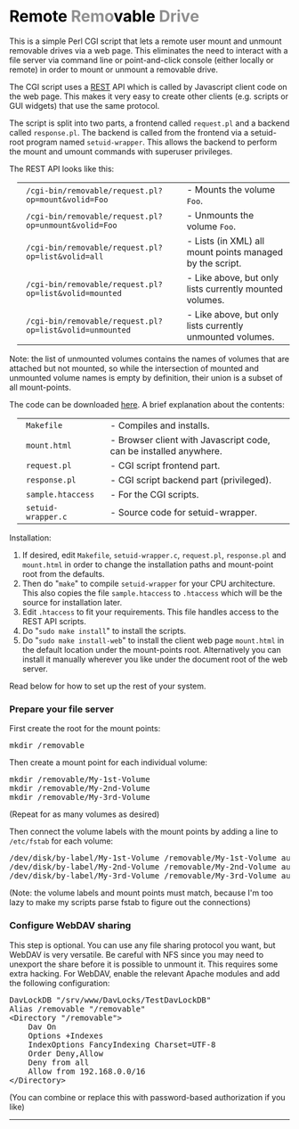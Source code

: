 <html>
<head>
<meta http-equiv="Content-Type" content="text/html; charset="UTF-8" />
<!-- <title>Remote Removable Drive</title> -->
<link rel="StyleSheet" href="../style.css" type="text/css" media="screen" />
<style>
<!--
.api-list td { padding-left: 1em; }
.color1 { color: #909090; }
.color2 { color: #000000; }
-->
</style>
</head>
<body>
<h1><span class="color1"><span class="color2">Remote</span> Remo<span class="color2">vable</span> Drive</h1>
<p>
This is a simple Perl CGI script that lets a remote user mount and unmount
removable drives via a web page. This eliminates the need to interact with
a file server via command line or point-and-click console (either locally
or remote) in order to mount or unmount a removable drive.
</p>
<p>
The CGI script uses a
<a href="http://en.wikipedia.org/wiki/Representational_State_Transfer">REST</a>
API which is called by Javascript client code on the web page. This makes it very
easy to create other clients (e.g. scripts or GUI widgets) that use the same protocol.
</p>

<p>
The script is split into two parts, a frontend called <code>request.pl</code>
and a backend called <code>response.pl</code>. The backend is called from the
frontend via a setuid-root program named <code>setuid-wrapper</code>.
This allows the backend to perform the mount and umount commands with
superuser privileges.
</p>

<p>
The REST API looks like this:
</p>
<div style="margin-left: 1em">
<table class="api-list">
<tr>
  <td><code>/cgi-bin/removable/request.pl?op=mount&volid=Foo</code></td>
  <td>- Mounts the volume <code>Foo</code>.</td>
</tr>
<tr>
  <td><code>/cgi-bin/removable/request.pl?op=unmount&volid=Foo</code></td>
  <td>- Unmounts the volume <code>Foo</code>.</td>
</tr>
<tr>
  <td><code>/cgi-bin/removable/request.pl?op=list&volid=all</code></td>
  <td>- Lists (in XML) all mount points managed by the script.</td>
</tr>
<tr>
  <td><code>/cgi-bin/removable/request.pl?op=list&volid=mounted</code></td>
  <td>- Like above, but only lists currently mounted volumes.</td>
</tr>
<tr>
  <td><code>/cgi-bin/removable/request.pl?op=list&volid=unmounted</code></td>
  <td>- Like above, but only lists currently unmounted volumes.</td>
</tr>
</table>
</div>

<p>
Note: the list of unmounted volumes contains the names of volumes that are
attached but not mounted, so while the intersection of mounted and unmounted
volume names is empty by definition, their union is a subset of all mount-points.
</p>
<p>
The code can be downloaded
<a href="remotevable.tar.gz">here</a>.
A brief explanation about the contents:
</p>
<div style="margin-left: 1em">
<table class="api-list">
<tr>
  <td><code>Makefile</code></td>
  <td>- Compiles and installs.</td>
</tr>
<tr>
  <td><code>mount.html</code></td>
  <td>- Browser client with Javascript code, can be installed anywhere.</td>
</tr>
<tr>
  <td><code>request.pl</code></td>
  <td>- CGI script frontend part.</td>
</tr>
<tr>
  <td><code>response.pl</code></td>
  <td>- CGI script backend part (privileged).</td>
</tr>
<tr>
  <td><code>sample.htaccess</code></td>
  <td>- For the CGI scripts.</td>
</tr>
<tr>
  <td><code>setuid-wrapper.c</code></td>
  <td>- Source code for setuid-wrapper.</td>
</tr>
</table>
</div>

<p>
Installation:
</p>

<ol>
<li>If desired, edit <code>Makefile</code>, <code>setuid-wrapper.c</code>,
    <code>request.pl</code>, <code>response.pl</code> and <code>mount.html</code>
    in order to change the installation paths and mount-point root from the defaults.</li>
<li>Then do "<code>make</code>" to compile <code>setuid-wrapper</code> for
    your CPU architecture. This also copies the file <code>sample.htaccess</code>
    to <code>.htaccess</code> which will be the source for installation later.</li>
<li>Edit <code>.htaccess</code> to fit your requirements. This file handles access
    to the REST API scripts.</li>
<li>Do "<code>sudo make install</code>" to install the scripts.</li>
<li>Do "<code>sudo make install-web</code>" to install the client web page
    <code>mount.html</code> in the default location under the mount-points root.
    Alternatively you can install it manually wherever you like under the document
    root of the web server.</li>
</ol>

<p>
Read below for how to set up the rest of your system.
</p>

<h3>Prepare your file server</h3>
<p>
First create the root for the mount points:
<pre>
mkdir /removable
</pre>
</p>

<p>
Then create a mount point for each individual volume:
<pre>
mkdir /removable/My-1st-Volume
mkdir /removable/My-2nd-Volume
mkdir /removable/My-3rd-Volume
</pre>
(Repeat for as many volumes as desired)
</p>

<p>
Then connect the volume labels with the mount points by adding a
line to <code>/etc/fstab</code> for each volume:
<pre>
/dev/disk/by-label/My-1st-Volume /removable/My-1st-Volume auto noauto 0 0
/dev/disk/by-label/My-2nd-Volume /removable/My-2nd-Volume auto noauto 0 0
/dev/disk/by-label/My-3rd-Volume /removable/My-3rd-Volume auto noauto 0 0
</pre>
(Note: the volume labels and mount points must match, because I'm too lazy
to make my scripts parse fstab to figure out the connections)
</p>

<h3>Configure WebDAV sharing</h3>

<p>
This step is optional. You can use any file sharing protocol you want,
but WebDAV is very versatile. Be careful with NFS since you may need
to unexport the share before it is possible to unmount it. This requires
some extra hacking.
For WebDAV, enable the relevant Apache modules and add the following
configuration:
<pre>
DavLockDB "/srv/www/DavLocks/TestDavLockDB"
Alias /removable "/removable"
&lt;Directory "/removable"&gt;
    Dav On
    Options +Indexes
    IndexOptions FancyIndexing Charset=UTF-8
    Order Deny,Allow
    Deny from all
    Allow from 192.168.0.0/16
&lt;/Directory&gt;</pre>
</p>

<p>
(You can combine or replace this with password-based authorization if you like)
</p>

<hr />
</body>
</html>
